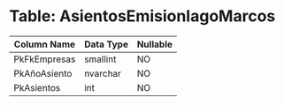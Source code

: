 # Table: AsientosEmisionIagoMarcos

| Column Name | Data Type | Nullable |
|-------------|-----------|----------|
| PkFkEmpresas | smallint | NO |
| PkAñoAsiento | nvarchar | NO |
| PkAsientos | int | NO |
